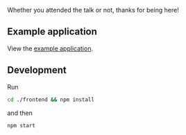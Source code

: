 Whether you attended the talk or not, thanks for being here!

## Example application

View the [example application](https://angular-meetup-22052025-example.tphbrok.me).

## Development

Run

```bash
cd ./frontend && npm install
```

and then

```bash
npm start
```
